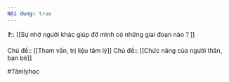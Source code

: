 ```yaml
---
Nội dung: true
---
```


❓:: [[Sự nhờ người khác giúp đỡ mình có những giai đoạn nào？]] 

Chủ đề:: [[Tham vấn, trị liệu tâm lý]]
Chủ đề:: [[Chức năng của người thân, bạn bè]]

#Tâmlýhọc 

